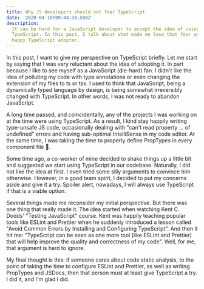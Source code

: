 ```yaml
---
title: Why JS developers should not fear TypeScript
date: '2020-04-10T09:44:38.580Z'
description:
  It can be hard for a JavaScript developer to accept the idea of using
  TypeScript. In this post, I talk about what made me lose that fear and being a
  happy TypeScript adopter.
---
```


In this post, I want to give my perspective on TypeScript briefly. Let me start
by saying that I was very reluctant about the idea of adopting it. In part
because I like to see myself as a JavaScript (die-hard) fan. I didn't like the
idea of polluting my code with type annotations or even changing the extension
of my files to ts or tsx. I used to think that JavaScript, being a dynamically
typed language by design, is being somewhat irreversibly changed with
TypeScript. In other words, I was not ready to abandon JavaScript.

A long time passed, and coincidentally, any of the projects I was working on at
the time were using TypeScript. As a result, I kind stay happily writing
type-unsafe JS code, occasionally dealing with "can't read property ... of
undefined" errors and having sub-optimal IntelliSense in my code editor. At the
same time, I was taking the time to properly define PropTypes in every component
file 🤷‍.

Some time ago, a co-worker of mine decided to shake things up a little bit and
suggested we start using TypeScript in our codebase. Naturally, I did not like
the idea at first. I even tried some silly arguments to convince him otherwise.
However, in a good team spirit, I decided to put my concerns aside and give it a
try. Spoiler alert, nowadays, I will always use TypeScript if that is a viable
option.

Several things made me reconsider my initial perspective. But there was one
thing that really made it. The idea started when watching Kent C. Dodds'
"Testing JavaScript" course. Kent was happily teaching popular tools like ESLint
and Prettier when he suddenly introduced a lesson called "Avoid Common Errors by
Installing and Configuring TypeScript". And then it hit me: "TypeScript can be
seen as one more tool (like ESLint and Prettier) that will help improve the
quality and correctness of my code". Well, for me, that argument is hard to
ignore.

My final thought is this: if someone cares about code static analysis, to the
point of taking the time to configure ESLint and Prettier, as well as writing
PropTypes and JSDocs, then that person must at least give TypeScript a try. I
did it, and I'm glad I did.
